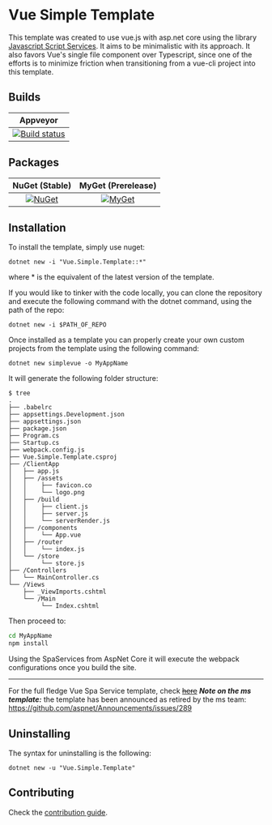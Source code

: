 # Vue Simple Template

This template was created to use vue.js with asp.net core using the library [Javascript Script Services](https://github.com/aspnet/JavaScriptServices). It aims to be minimalistic with its approach. It also favors Vue's single file component over Typescript, since one of the efforts is to minimize friction when transitioning from a vue-cli project into this template. 

## Builds

| Appveyor  |
| :---:     |
| [![Build status](https://ci.appveyor.com/api/projects/status/vvnkjjckfv6v1dgk?svg=true)](https://ci.appveyor.com/project/Jaxelr/vuetemplate) |

## Packages

NuGet (Stable) | MyGet (Prerelease)
:---: | :---:
[![NuGet](https://img.shields.io/nuget/v/Vue.Simple.Template.svg)](https://www.nuget.org/packages/Vue.Simple.Template/) | [![MyGet](https://img.shields.io/myget/vue-simple-template/v/Vue.Simple.Template.svg)](https://www.myget.org/feed/vue-simple-template/package/nuget/Vue.Simple.Template) |


## Installation

To install the template, simply use nuget:

`dotnet new -i "Vue.Simple.Template::*"`

where * is the equivalent of the latest version of the template. 

If you would like to tinker with the code locally, you can clone the repository and execute the following command with the dotnet command, using the path of the repo:

`dotnet new -i $PATH_OF_REPO`

Once installed as a template you can properly create your own custom projects from the template using the following command:

`dotnet new simplevue -o MyAppName` 

It will generate the following folder structure:

```
$ tree
.
├── .babelrc
├── appsettings.Development.json
├── appsettings.json
├── package.json
├── Program.cs
├── Startup.cs
├── webpack.config.js
├── Vue.Simple.Template.csproj
├── /ClientApp
│   ├── app.js
│   ├── /assets
│   │    ├── favicon.co
│   │    └── logo.png
│   ├── /build
│   │    ├── client.js
│   │    ├── server.js
│   │    └── serverRender.js
│   ├── /components
│   │    └── App.vue
│   ├── /router
│   │    └── index.js
│   └── /store
│        └── store.js
├── /Controllers
│   └── MainController.cs
└── /Views
    ├── _ViewImports.cshtml
    └── /Main
         └── Index.cshtml
```

Then proceed to:

``` bash
cd MyAppName
npm install
```


Using the SpaServices from AspNet Core it will execute the webpack configurations once you build the site.

---

For the full fledge Vue Spa Service template, check ~~[here](https://github.com/aspnet/templating/tree/dev/src/Microsoft.AspNetCore.SpaTemplates/content/Vue-CSharp)~~
__*Note on the ms template:*__ the template has been announced as retired by the ms team:  https://github.com/aspnet/Announcements/issues/289 

## Uninstalling

The syntax for uninstalling is the following:

`dotnet new -u "Vue.Simple.Template"`

## Contributing

Check the [contribution guide](https://github.com/Jaxelr/VueTemplate/blob/master/.github/CONTRIBUTING.md).
